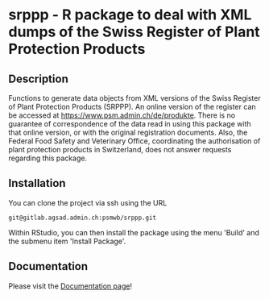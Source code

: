 # srppp - R package to deal with XML dumps of the Swiss Register of Plant Protection Products

## Description

Functions to generate data objects from XML versions of the Swiss
Register of Plant Protection Products (SRPPP). An online version of the
register can be accessed at <https://www.psm.admin.ch/de/produkte>. There is no
guarantee of correspondence of the data read in using this package with that
online version, or with the original registration documents.  Also, the
Federal Food Safety and Veterinary Office, coordinating the authorisation of
plant protection products in Switzerland, does not answer requests regarding
this package. 

## Installation

You can clone the project via ssh using the URL

```
git@gitlab.agsad.admin.ch:psmwb/srppp.git
```

Within RStudio, you can then install the package using the menu 'Build' and 
the submenu item 'Install Package'.

## Documentation

Please visit the [Documentation page](https://psmwb.pages.agsad.admin.ch/srppp/)!
